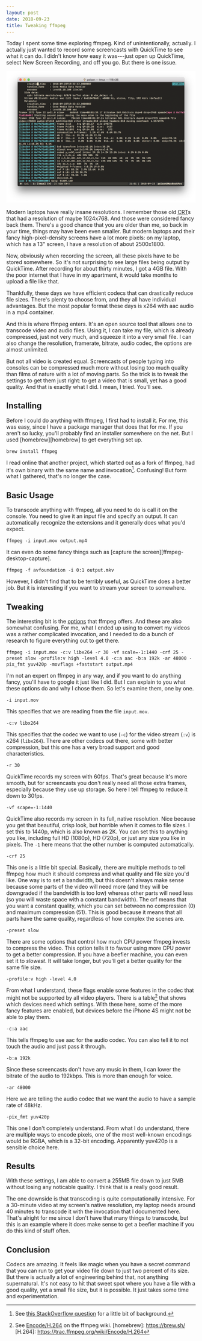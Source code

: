```yaml
---
layout: post
date: 2018-09-23
title: Tweaking ffmpeg
---
```


Today I spent some time exploring <abbr>ffmpeg</abbr>. Kind of unintentionally, actually. I actually just wanted to record some screencasts with QuickTime to see what it can do. I didn't know how easy it was---just open up QuickTime, select New Screen Recording, and off you go. But there is one issue.

![ffmpeg transcoding a video](/assets/images/ffmpeg-terminal.png)

Modern laptops have really insane resolutions. I remember those old <abbr title="Cathode Ray Tube">CRT</abbr>s that had a resolution of maybe 1024x768. And those were considered fancy back them. There's a good chance that you are older than me, so back in your time, things may have been even smaller. But modern laptops and their fancy high-pixel-density screens have a lot more pixels: on my laptop, which has a 13" screen, I have a resolution of about 2500x1800. 




Now, obviously when recording the screen, all these pixels have to be stored somewhere. So it's not surprising to see large files being output by QuickTime. After recording for about thirty minutes, I got a 4<abbr>GB</abbr> file. With the poor internet that I have in my apartment, it would take months to upload a file like that.

Thankfully, these days we have efficient codecs that can drastically reduce file sizes. There's plenty to choose from, and they all have individual advantages. But the most popular format these days is <abbr>x264</abbr> with <abbr>aac</abbr> audio in a <abbr>mp4</abbr> container.

And this is where <abbr>ffmpeg</abbr> enters. It's an open source tool that allows one to transcode video and audio files. Using it, I can take my file, which is already compressed, just not very much, and squeeze it into a very small file. I can also change the resolution, framerate, bitrate, audio codec, the options are almost unlimited.

But not all video is created equal. Screencasts of people typing into consoles can be compressed much more without losing too much quality than films of nature with a lot of moving parts. So the trick is to tweak the settings to get them just right: to get a video that is small, yet has a good quality. And that is exactly what I did. I mean, I tried. You'll see.

## Installing

Before I could do anything with <abbr>ffmpeg</abbr>, I first had to install it. For me, this was easy, since I have a package manager that does that for me. If you aren't so lucky, you'll probably find an installer somewhere on the net. But I used [homebrew][homebrew] to get everything set up.

    brew install ffmpeg

I read online that another project, which started out as a fork of <abbr>ffmpeg</abbr>, had it's own binary with the same name and invocation[^avconv]. Confusing! But form what I gathered, that's no longer the case. 

## Basic Usage

To transcode anything with <abbr>ffmpeg</abbr>, all you need to do is call it on the console. You need to give it an input file and specify an output. It can automatically recognize the extensions and it generally does what you'd expect.

    ffmpeg -i input.mov output.mp4

It can even do some fancy things such as [capture the screen][ffmpeg-desktop-capture].

    ffmpeg -f avfoundation -i 0:1 output.mkv

However, I didn't find that to be terribly useful, as QuickTime does a better job. But it is interesting if you want to stream your screen to somewhere.

## Tweaking

The interesting bit is the [options][ffmpeg-options] that <abbr>ffmpeg</abbr> offers. And these are also somewhat confusing. For me, what I ended up using to convert my videos was a rather complicated invocation, and I needed to do a bunch of research to figure everything out to get there.

    ffmpeg -i input.mov -c:v libx264 -r 30 -vf scale=-1:1440 -crf 25 -preset slow -profile:v high -level 4.0 -c:a aac -b:a 192k -ar 48000 -pix_fmt yuv420p -movflags +faststart output.mp4

I'm not an expert on <abbr>ffmpeg</abbr> in any way, and if you want to do anything fancy, you'll have to google it just like I did. But I can explain to you what these options do and why I chose them. So let's examine them, one by one.

    -i input.mov

This specifies that we are reading from the file `input.mov`. 

    -c:v libx264

This specifies that the codec we want to use (`-c`) for the video stream (`:v`) is x264 (`libx264`). There are other codecs out there, some with better compression, but this one has a very broad support and good characteristics.

    -r 30

QuickTime records my screen with 60fps. That's great because it's more smooth, but for screencasts you don't really need all those extra frames, especially because they use up storage. So here I tell <abbr>ffmpeg</abbr> to reduce it down to 30fps.

    -vf scape=-1:1440

QuickTime also records my screen in its full, native resolution. Nice because you get that beautiful, crisp look, but horrible when it comes to file sizes. I set this to 1440p, which is also known as 2K. You can set this to anything you like, including full HD (1080p), HD (720p), or just any size you like in pixels. The `-1` here means that the other number is computed automatically. 

    -crf 25

This one is a little bit special. Basically, there are multiple methods to tell <abbr>ffmpeg</abbr> how much it should compress and what quality and file size you'd like. One way is to set a bandwidth, but this doesn't always make sense because some parts of the video will need more (and they will be downgraded if the bandwidth is too low) whereas other parts will need less (so you will waste space with a constant bandwidth). The <abbr>crf</abbr> means that you want a constant quality, which you can set between no compression (0) and maximum compression (51). This is good because it means that all parts have the same quality, regardless of how complex the scenes are.

    -preset slow

There are some options that control how much <abbr>CPU</abbr> power <abbr>ffmpeg</abbr> invests to compress the video. This option tells it to favour using more <abbr>CPU</abbr> power to get a better compression. If you have a beefier machine, you can even set it to *slowest*. It will take longer, but you'll get a better quality for the same file size.

    -profile:v high -level 4.0

From what I understand, these flags enable some features in the codec that might not be supported by all video players. There is a table[^x264-profile-support] that shows which devices need which settings. With these here, some of the more fancy features are enabled, but devices before the iPhone 4S might not be able to play them.

    -c:a aac

This tells <abbr>ffmpeg</abbr> to use <abbr>aac</abbr> for the audio codec. You can also tell it to not touch the audio and just pass it through. 

    -b:a 192k

Since these screencasts don't have any music in them, I can lower the bitrate of the audio to 192kbps. This is more than enough for voice.

    -ar 48000

Here we are telling the audio codec that we want the audio to have a sample rate of 48kHz. 

    -pix_fmt yuv420p

This one I don't completely understand. From what I do understand, there are multiple ways to encode pixels, one of the most well-known encodings would be RGBA, which is a 32-bit encoding. Apparently <abbr>yuv420p</abbr> is a sensible choice here.

## Results

With these settings, I am able to convert a 255<abbr>MB</abbr> file down to just 5<abbr>MB</abbr> without losing any noticable quality. I think that is a really good result. 

The one downside is that transcoding is quite computationally intensive. For a 30-minute video at my screen's native resolution, my laptop needs around 40 minutes to transcode it with the invocation that I documented here. That's alright for me since I don't have that many things to transcode, but this is an example where it does make sense to get a beefier machine if you do this kind of stuff often.

## Conclusion

Codecs are amazing. It feels like magic when you have a secret command that you can run to get your video file down to just two percent of its size. But there is actually a lot of engineering behind that, not anything supernatural. It's not easy to hit that sweet spot where you have a file with a good quality, yet a small file size, but it is possible. It just takes some time and experimentation.

[ffmpeg-options]: https://ffmpeg.org/ffmpeg.html
[^x264-profile-support]: See [Encode/H.264](H.264) on the <abbr>ffmpeg</abbr> wiki.
[homebrew]: https://brew.sh/
[H.264]: https://trac.ffmpeg.org/wiki/Encode/H.264
[^avconv]: See [this StackOverflow question](https://stackoverflow.com/questions/9477115/what-are-the-differences-and-similarities-between-ffmpeg-libav-and-avconv) for a little bit of background.
[^rate-control]: See [this great article](https://slhck.info/video/2017/03/01/rate-control.html) by Werner Robitza about rate control modes.
[ffmpeg-desktop-capture]: https://trac.ffmpeg.org/wiki/Capture/Desktop

